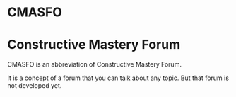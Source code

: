 
# CMASFO

# Constructive Mastery Forum

CMASFO is an abbreviation of Constructive Mastery Forum.

It is a concept of a forum that you can talk about any topic.
But that forum is not developed yet.

